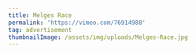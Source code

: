 ```yaml
---
title: Melges Race
permalink: 'https://vimeo.com/76914988'
tag: advertisement
thumbnailImage: /assets/img/uploads/Melges-Race.jpg
---
```


